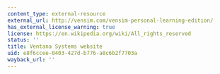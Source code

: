 ```yaml
---
content_type: external-resource
external_url: http://vensim.com/vensim-personal-learning-edition/
has_external_license_warning: true
license: https://en.wikipedia.org/wiki/All_rights_reserved
status: ''
title: Ventana Systems website
uid: e8f6ccee-0403-427d-b776-a8c6b2f7703a
wayback_url: ''
---
```

